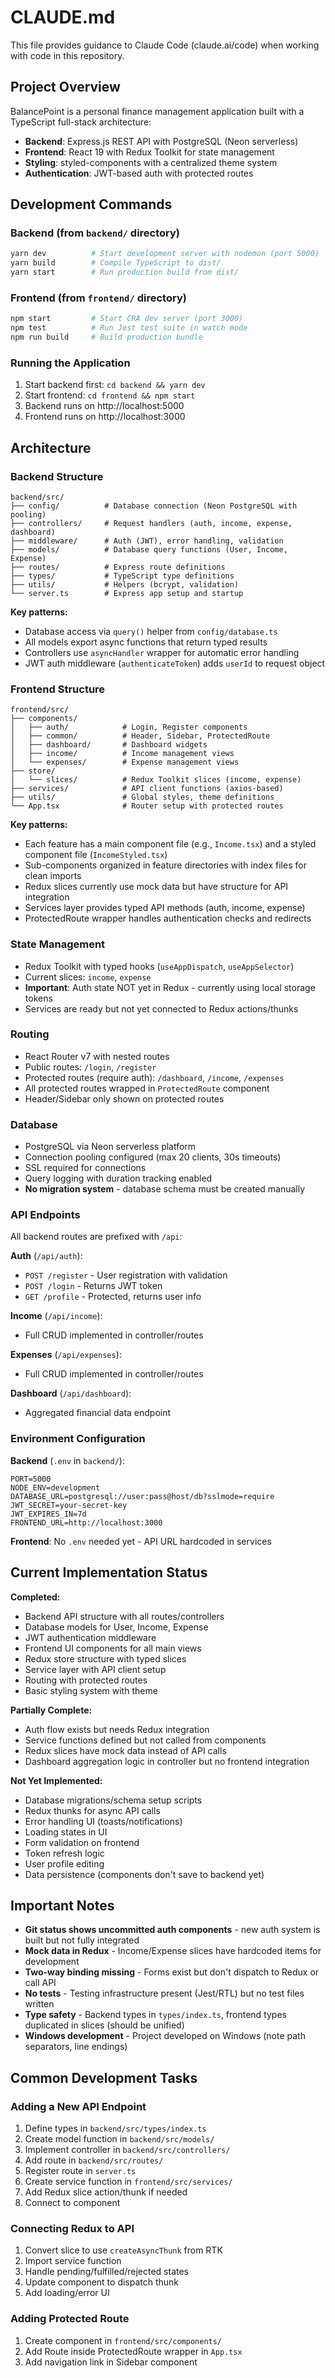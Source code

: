 # CLAUDE.md

This file provides guidance to Claude Code (claude.ai/code) when working with code in this repository.

## Project Overview

BalancePoint is a personal finance management application built with a TypeScript full-stack architecture:
- **Backend**: Express.js REST API with PostgreSQL (Neon serverless)
- **Frontend**: React 19 with Redux Toolkit for state management
- **Styling**: styled-components with a centralized theme system
- **Authentication**: JWT-based auth with protected routes

## Development Commands

### Backend (from `backend/` directory)
```bash
yarn dev          # Start development server with nodemon (port 5000)
yarn build        # Compile TypeScript to dist/
yarn start        # Run production build from dist/
```

### Frontend (from `frontend/` directory)
```bash
npm start         # Start CRA dev server (port 3000)
npm test          # Run Jest test suite in watch mode
npm run build     # Build production bundle
```

### Running the Application
1. Start backend first: `cd backend && yarn dev`
2. Start frontend: `cd frontend && npm start`
3. Backend runs on http://localhost:5000
4. Frontend runs on http://localhost:3000

## Architecture

### Backend Structure
```
backend/src/
├── config/          # Database connection (Neon PostgreSQL with pooling)
├── controllers/     # Request handlers (auth, income, expense, dashboard)
├── middleware/      # Auth (JWT), error handling, validation
├── models/          # Database query functions (User, Income, Expense)
├── routes/          # Express route definitions
├── types/           # TypeScript type definitions
├── utils/           # Helpers (bcrypt, validation)
└── server.ts        # Express app setup and startup
```

**Key patterns:**
- Database access via `query()` helper from `config/database.ts`
- All models export async functions that return typed results
- Controllers use `asyncHandler` wrapper for automatic error handling
- JWT auth middleware (`authenticateToken`) adds `userId` to request object

### Frontend Structure
```
frontend/src/
├── components/
│   ├── auth/            # Login, Register components
│   ├── common/          # Header, Sidebar, ProtectedRoute
│   ├── dashboard/       # Dashboard widgets
│   ├── income/          # Income management views
│   └── expenses/        # Expense management views
├── store/
│   └── slices/          # Redux Toolkit slices (income, expense)
├── services/            # API client functions (axios-based)
├── utils/               # Global styles, theme definitions
└── App.tsx              # Router setup with protected routes
```

**Key patterns:**
- Each feature has a main component file (e.g., `Income.tsx`) and a styled component file (`IncomeStyled.tsx`)
- Sub-components organized in feature directories with index files for clean imports
- Redux slices currently use mock data but have structure for API integration
- Services layer provides typed API methods (auth, income, expense)
- ProtectedRoute wrapper handles authentication checks and redirects

### State Management
- Redux Toolkit with typed hooks (`useAppDispatch`, `useAppSelector`)
- Current slices: `income`, `expense`
- **Important**: Auth state NOT yet in Redux - currently using local storage tokens
- Services are ready but not yet connected to Redux actions/thunks

### Routing
- React Router v7 with nested routes
- Public routes: `/login`, `/register`
- Protected routes (require auth): `/dashboard`, `/income`, `/expenses`
- All protected routes wrapped in `ProtectedRoute` component
- Header/Sidebar only shown on protected routes

### Database
- PostgreSQL via Neon serverless platform
- Connection pooling configured (max 20 clients, 30s timeouts)
- SSL required for connections
- Query logging with duration tracking enabled
- **No migration system** - database schema must be created manually

### API Endpoints
All backend routes are prefixed with `/api`:

**Auth** (`/api/auth`):
- `POST /register` - User registration with validation
- `POST /login` - Returns JWT token
- `GET /profile` - Protected, returns user info

**Income** (`/api/income`):
- Full CRUD implemented in controller/routes

**Expenses** (`/api/expenses`):
- Full CRUD implemented in controller/routes

**Dashboard** (`/api/dashboard`):
- Aggregated financial data endpoint

### Environment Configuration

**Backend** (`.env` in `backend/`):
```
PORT=5000
NODE_ENV=development
DATABASE_URL=postgresql://user:pass@host/db?sslmode=require
JWT_SECRET=your-secret-key
JWT_EXPIRES_IN=7d
FRONTEND_URL=http://localhost:3000
```

**Frontend**: No `.env` needed yet - API URL hardcoded in services

## Current Implementation Status

**Completed:**
- Backend API structure with all routes/controllers
- Database models for User, Income, Expense
- JWT authentication middleware
- Frontend UI components for all main views
- Redux store structure with typed slices
- Service layer with API client setup
- Routing with protected routes
- Basic styling system with theme

**Partially Complete:**
- Auth flow exists but needs Redux integration
- Service functions defined but not called from components
- Redux slices have mock data instead of API calls
- Dashboard aggregation logic in controller but no frontend integration

**Not Yet Implemented:**
- Database migrations/schema setup scripts
- Redux thunks for async API calls
- Error handling UI (toasts/notifications)
- Loading states in UI
- Form validation on frontend
- Token refresh logic
- User profile editing
- Data persistence (components don't save to backend yet)

## Important Notes

- **Git status shows uncommitted auth components** - new auth system is built but not fully integrated
- **Mock data in Redux** - Income/Expense slices have hardcoded items for development
- **Two-way binding missing** - Forms exist but don't dispatch to Redux or call API
- **No tests** - Testing infrastructure present (Jest/RTL) but no test files written
- **Type safety** - Backend types in `types/index.ts`, frontend types duplicated in slices (should be unified)
- **Windows development** - Project developed on Windows (note path separators, line endings)

## Common Development Tasks

### Adding a New API Endpoint
1. Define types in `backend/src/types/index.ts`
2. Create model function in `backend/src/models/`
3. Implement controller in `backend/src/controllers/`
4. Add route in `backend/src/routes/`
5. Register route in `server.ts`
6. Create service function in `frontend/src/services/`
7. Add Redux slice action/thunk if needed
8. Connect to component

### Connecting Redux to API
1. Convert slice to use `createAsyncThunk` from RTK
2. Import service function
3. Handle pending/fulfilled/rejected states
4. Update component to dispatch thunk
5. Add loading/error UI

### Adding Protected Route
1. Create component in `frontend/src/components/`
2. Add Route inside ProtectedRoute wrapper in `App.tsx`
3. Add navigation link in Sidebar component
